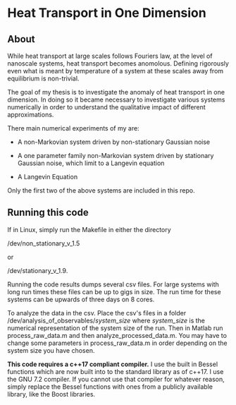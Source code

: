 # Heat Transport in One Dimension

## About

While heat transport at large scales follows Fouriers law, at the level of nanoscale
systems, heat transport becomes anomolous. Defining rigorously even what is meant
by temperature of a system at these scales away from equilibrium is non-trivial.

The goal of my thesis is to investigate the anomaly of heat transport in one dimension.
In doing so it became necessary to investigate various systems numerically in order 
to understand the qualitative impact of different approximations.

There main numerical experiments of my are:

* A non-Markovian system driven by non-stationary Gaussian noise

* A one parameter family non-Markovian system driven by stationary Gaussian noise,
which limit to a Langevin equation

* A Langevin Equation

Only the first two of the above systems are included in this repo.

## Running this code

If in Linux, simply run the Makefile in either the directory

/dev/non_stationary_v_1.5

or

/dev/stationary_v_1.9.

Running the code results dumps several csv files. For large systems with long run
times these files can be up to gigs in size. The run time for these systems
can be upwards of three days on 8 cores.

To analyze the data in the csv. Place the csv's files in a folder
/dev/analysis_of_observables/*system_size*
where *system_size* is the numerical representation of the system size of the run.
Then in Matlab run process_raw_data.m and then analyze_processed_data.m.
You may have to change some parameters in process_raw_data.m in order depending on the
system size you have chosen. 


**This code requires a c++17 compliant compiler.** I use the built in Bessel functions
which are now built into to the standard library as of c++17. I use the GNU 7.2 compiler. 
If you cannot use that compiler for whatever reason, simply replace the Bessel functions 
with ones from a publicly available library, like the Boost libraries.